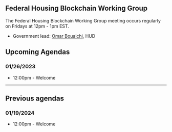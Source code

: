 ## Federal Housing Blockchain Working Group

The Federal Housing Blockchain Working Group meeting
occurs regularly on Fridays at 12pm - 1pm EST.

* Government lead: [Omar Bouaichi](mailto:omar.e.bouaichi@hud.gov ), HUD

## Upcoming Agendas

### 01/26/2023

* 12:00pm - Welcome

---

## Previous agendas

### 01/19/2024

* 12:00pm - Welcome
